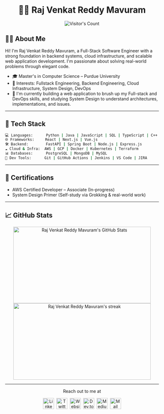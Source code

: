 <div align="center">
  <h1>🧙‍♂️ Raj Venkat Reddy Mavuram</h1> <img src="https://profile-counter.glitch.me/RajVenkat20/count.svg" alt="Visitor's Count" />
</div>

## 👨‍💻 About Me

Hi! I'm Raj Venkat Reddy Mavuram, a Full-Stack Software Engineer with a strong foundation in backend systems, cloud infrastructure, and scalable web application development. I'm passionate about solving real-world problems through elegant code. 

- 🎓 Master's in Computer Science – Purdue University
- 🧠 Interests: Fullstack Engineering, Backend Engineering, Cloud Infrastructure, System Design, DevOps
- 🌱 I'm currently building a web application to brush up my Full-stack and DevOps skills, and studying System Design to understand architectures, implementations, and issues.
<hr />

## 🧰 Tech Stack

```bash
💻 Languages:      Python | Java | JavaScript | SQL | TypeScript | C++
🌐 Frameworks:     React | Next.js | Vue.js
🛠️ Backend:        FastAPI | Spring Boot | Node.js | Express.js
☁️ Cloud & Infra:  AWS | GCP | Docker | Kubernetes | Terraform
📊 Databases:      PostgreSQL | MongoDB | MySQL 
🔧 Dev Tools:      Git | GitHub Actions | Jenkins | VS Code | JIRA
```
<hr>

## 🏅 Certifications

- AWS Certified Developer – Associate (In-progress)
- System Design Primer (Self-study via Grokking & real-world work)
<hr>

## 📈 GitHub Stats
<div align=center>
  <img width=450 height=250 src="https://github-readme-stats.vercel.app/api?username=RajVenkat20&theme=dark&count_private=true&show_icons=true&rank_icon=github&locale=en" alt="Raj Venkat Reddy Mavuram's GitHub Stats" />
  <img width=450 height=250 src="https://github-readme-streak-stats.herokuapp.com/?user=RajVenkat20&theme=dark&count_private=true&locale=en" alt="Raj Venkat Reddy Mavuram's streak" />
</div>

<!--
## 👁️‍🗨️ Profile views counter
<div>
  <a href="https://u8views.com/github/RajVenkat20">
    <img src="https://u8views.com/api/v1/github/profiles/51791867/views/day-week-month-total-count.svg" alt="Raj Venkat Reddy Mavuram's profile views">
  </a>
  <br/>
  <br/>
</div>
-->

<hr>
<div align="center">
  <p>Reach out to me at</p>
  <a id="LinkedIn" href="https://www.linkedin.com/in/raj-venkat-reddy-mavuram/?utm_source=github"  ><img width="36px" src="https://cdn.thekrishna.in/img/icon/gh-profile/linkedin.svg" alt="LinkedIn" /></a>&nbsp;
  <a id="Twitter"  href="https://x.com/mrajvenkatreddy?utm_source=github"   ><img width="36px" src="https://cdn.thekrishna.in/img/icon/gh-profile/twitter.svg"  alt="Twitter"  /></a>&nbsp;
  <a id="Website"  href="https://mrajvenkatreddy.dev/?utm_source=github"       ><img width="36px" src="https://cdn.thekrishna.in/img/icon/gh-profile/web.svg"      alt="Website"  /></a>&nbsp;
  <a id="Dev.to"   href="https://dev.to/rmavuram?utm_source=github"     ><img width="36px" src="https://cdn.thekrishna.in/img/icon/gh-profile/dev.svg"      alt="Dev.to"   /></a>&nbsp;
  <a id="Medium"   href="https://medium.com/@mrajvenkatreddy?utm_source=github"    ><img width="36px" src="https://cdn.thekrishna.in/img/icon/gh-profile/medium.svg"   alt="Medium"   /></a>&nbsp;
  <a id="Mail"     href="mailto:mrajvenkatreddy@gmail.com"                         ><img width="36px" src="https://cdn.thekrishna.in/img/icon/gh-profile/mail.svg"     alt="Mail"     /></a>
</div>
<br />
